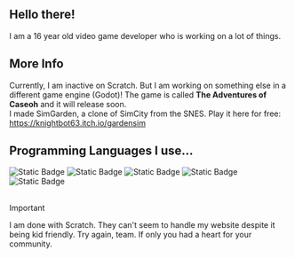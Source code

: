 ## Hello there!
I am a 16 year old video game developer who is working on a lot of things.

## More Info
Currently, I am inactive on Scratch. But I am working on something else in a different game engine (Godot)! The game is called **The Adventures of Caseoh** and it will release soon.
<br>I made SimGarden, a clone of SimCity from the SNES. Play it here for free: https://knightbot63.itch.io/gardensim
## Programming Languages I use...
![Static Badge](https://img.shields.io/badge/-godot-blue?style=for-the-badge&logo=godot%20engine&logoColor=white&labelColor=black&color=blue)
![Static Badge](https://img.shields.io/badge/-Scratch%20(formerly%3F)-orange?style=for-the-badge&logo=scratch&logoColor=yellow&labelColor=black&color=black)
![Static Badge](https://img.shields.io/badge/-Python-black?style=for-the-badge&logo=python&labelColor=black&color=black)
![Static Badge](https://img.shields.io/badge/-Javascript-black?style=for-the-badge&logo=javascript&labelColor=black&color=black)
![Static Badge](https://img.shields.io/badge/-html-black?style=for-the-badge&logo=html5&labelColor=black&color=black)
<br><br>
> [!IMPORTANT]
> I am done with Scratch. They can't seem to handle my website despite it being kid friendly. Try again, team. If only you had a heart for your community.
